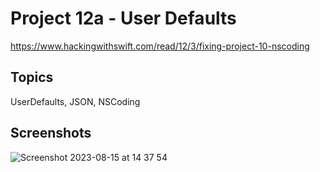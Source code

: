 # Project 12a - User Defaults

https://www.hackingwithswift.com/read/12/3/fixing-project-10-nscoding

## Topics

UserDefaults, JSON, NSCoding

## Screenshots
![Screenshot 2023-08-15 at 14 37 54](https://github.com/juliobraganca/100-days-of-swift/assets/127988357/23a22896-43ec-460c-a2f5-e50419050d36)
